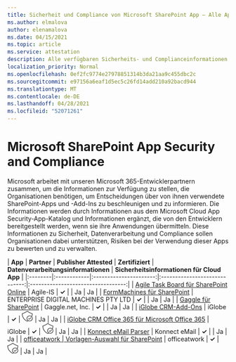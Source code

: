 ```yaml
---
title: Sicherheit und Compliance von Microsoft SharePoint App – Alle Apps
ms.author: elmalova
author: elenamalova
ms.date: 04/15/2021
ms.topic: article
ms.service: attestation
description: Alle verfügbaren Sicherheits- und Complianceinformationen für alle Microsoft SharePoint-Apps.
localization_priority: Normal
ms.openlocfilehash: 0ef2fc9774e27978851314b3da21aa9c455dbc2c
ms.sourcegitcommit: e97156a6eaf1d5ec5c26fd14add210a92bacd944
ms.translationtype: MT
ms.contentlocale: de-DE
ms.lasthandoff: 04/28/2021
ms.locfileid: "52071261"
---
```

# <a name="microsoft-sharepoint-app-security-and-compliance"></a>Microsoft SharePoint App Security and Compliance

Microsoft arbeitet mit unseren Microsoft 365-Entwicklerpartnern zusammen, um die Informationen zur Verfügung zu stellen, die Organisationen benötigen, um Entscheidungen über von ihnen verwendete SharePoint-Apps und -Add-Ins zu beschleunigen und zu informieren. Die Informationen werden durch Informationen aus dem Microsoft Cloud App Security-App-Katalog und Informationen ergänzt, die von den Entwicklern bereitgestellt werden, wenn sie ihre Anwendungen übermitteln. [](https://www.microsoft.com/en-us/enterprise-mobility-security/cloud-app-security) Diese Informationen zu Sicherheit, Datenverarbeitung und Compliance sollen Organisationen dabei unterstützen, Risiken bei der Verwendung dieser Apps zu bewerten und zu verwalten.

| **App** | **Partner** | **Publisher Attested** | **Zertifiziert** | **Datenverarbeitungsinformationen** | **Sicherheitsinformationen für Cloud App** |
|:--------|:------------|:----------------------:|:-----------------------------:|:----------------------------------:|
| [Agile Task Board für SharePoint Online](./agile-is-task-board-for-sharepoint-online.md) | Agile-IS | **✓** |  | Ja | Ja |
| [FormMachines für SharePoint](./enterprise-digital-machines-pty-ltd-formmachines-for-sharepoint.md) | ENTERPRISE DIGITAL MACHINES PTY LTD | **✓** |  | Ja | Ja |
| [Gaggle für SharePoint](./gagglenet-inc-gaggle-for-sharepoint.md) | Gaggle.net, Inc. | **✓** |  | Ja | Ja |
| [iGlobe CRM-Add-Ons](./iglobe-crm-add-ons.md) | iGlobe | **✓** | <img alt="Certified application badge" src="../media/certified-badge.png" height="25" width="25" /> | Ja | Ja |
| [iGlobe CRM Office 365 für Microsoft Office 365](./iglobe-crm-office-365-for-microsoft.md) | iGlobe | **✓** | <img alt="Certified application badge" src="../media/certified-badge.png" height="25" width="25" /> | Ja | Ja |
| [Konnect eMail Parser](./konnect-email-parser.md) | Konnect eMail | **✓** |  | Ja | Ja |
| [officeatwork | Vorlagen-Auswahl für SharePoint](./officeatwork-officeatworktemplate-chooser-for-sharepoint.md) | officeatwork | **✓** | <img alt="Certified application badge" src="../media/certified-badge.png" height="25" width="25" /> | Ja | Ja |
